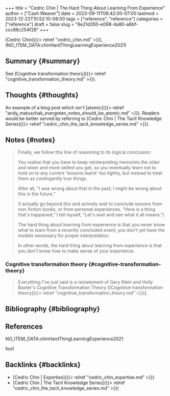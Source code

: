 +++
title = "Cedric Chin | The Hard Thing About Learning From Experience"
author = ["Cash Weaver"]
date = 2023-09-11T08:42:00-07:00
lastmod = 2023-12-23T10:52:10-08:00
tags = ["reference", "reference"]
categories = ["reference"]
draft = false
slug = "6e21d350-e098-4a80-a6bf-ccc86c254f28"
+++

[Cedric Chin]({{< relref "cedric_chin.md" >}}), (NO_ITEM_DATA:chinHardThingLearningExperience2021)


## Summary {#summary}

See [Cognitive transformation theory]({{< relref "cognitive_transformation_theory.md" >}}).


## Thoughts {#thoughts}

An example of a blog post which _isn't_ [atomic]({{< relref "andy_matuschak_evergreen_notes_should_be_atomic.md" >}}). Readers would be better served by referring to [Cedric Chin | The Tacit Knowledge Series]({{< relref "cedric_chin_the_tacit_knowledge_series.md" >}}).


## Notes {#notes}

> Finally, we follow this line of reasoning to its logical conclusion:
>
> You realise that you have to keep reinterpreting memories the older and wiser and more skilled you get, so you eventually learn not to hold on to any current 'lessons learnt' too tightly, but instead to treat them as contingently true things.
>
> After all, "I was wrong about that in the past; I might be wrong about this in the future."
>
> (I actually go beyond this and actively wait to conclude lessons from non-fiction books, or from personal experiences. "Here is a thing that's happened," I tell myself, "Let's wait and see what it all means.")
>
> The hard thing about learning from experience is that you never know what to learn from a recently concluded event; you don't yet have the models necessary for proper interpretation.
>
> In other words, the hard thing about learning from experience is that you don't know how to make sense of your experience.


### Cognitive transformation theory {#cognitive-transformation-theory}

> Everything I've just said is a restatement of Gary Klein and Holly Baxter's Cognitive Transformation Theory [[Cognitive transformation theory]({{< relref "cognitive_transformation_theory.md" >}})].


## Bibliography {#bibliography}

## References

<style>.csl-entry{text-indent: -1.5em; margin-left: 1.5em;}</style><div class="csl-bib-body">
  <div class="csl-entry">NO_ITEM_DATA:chinHardThingLearningExperience2021</div>
</div>

foo1


## Backlinks {#backlinks}

-   [Cedric Chin | Expertise]({{< relref "cedric_chin_expertise.md" >}})
-   [Cedric Chin | The Tacit Knowledge Series]({{< relref "cedric_chin_the_tacit_knowledge_series.md" >}})
